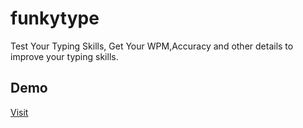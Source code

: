 # funkytype
Test Your Typing Skills, Get Your WPM,Accuracy and other details to improve your typing skills.

## Demo
<a href="https://funkytype.netlify.app/">Visit</a>
